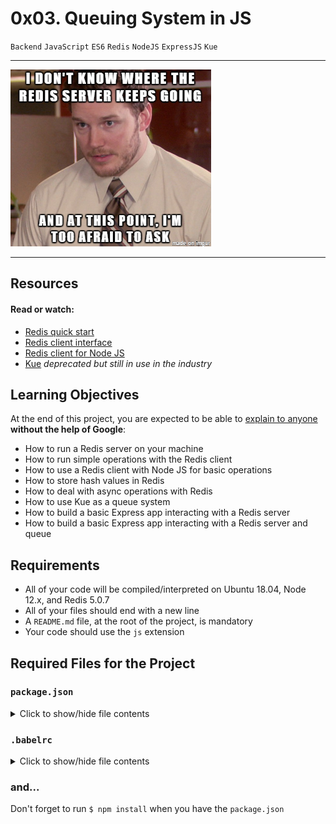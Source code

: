 # 0x03. Queuing System in JS

`Backend` `JavaScript` `ES6` `Redis` `NodeJS` `ExpressJS` `Kue`

---

![public/1486e02a78cdf7b4557c.png](public/1486e02a78cdf7b4557c.png)

---

## Resources
#### Read or watch:

- [Redis quick start](https://redis.io/docs/getting-started/)
- [Redis client interface](https://redis.io/docs/ui/cli/)
- [Redis client for Node JS](https://github.com/redis/node-redis)
- [Kue](https://github.com/Automattic/kue) _deprecated but still in use in the industry_

## Learning Objectives

At the end of this project, you are expected to be able to [explain to anyone](https://fs.blog/feynman-learning-technique/) **without the help of Google**:
- How to run a Redis server on your machine
- How to run simple operations with the Redis client
- How to use a Redis client with Node JS for basic operations
- How to store hash values in Redis
- How to deal with async operations with Redis
- How to use Kue as a queue system
- How to build a basic Express app interacting with a Redis server
- How to build a basic Express app interacting with a Redis server and queue

## Requirements

- All of your code will be compiled/interpreted on Ubuntu 18.04, Node 12.x, and Redis 5.0.7
- All of your files should end with a new line
- A `README.md` file, at the root of the project, is mandatory
- Your code should use the `js` extension

## Required Files for the Project

### `package.json`

<details>
<summary>Click to show/hide file contents</summary>
<pre>

{
  "name": "queuing_system_in_js",
  "version": "1.0.0",
  "description": "",
  "main": "index.js",
  "scripts": {
    "lint": "./node_modules/.bin/eslint",
    "check-lint": "lint [0-9]*.js",
    "test": "./node_modules/.bin/mocha --require @babel/register --exit",
    "dev": "nodemon --exec babel-node --presets @babel/preset-env"
  },
  "author": "",
  "license": "ISC",
  "dependencies": {
    "chai-http": "^4.3.0",
    "express": "^4.17.1",
    "kue": "^0.11.6",
    "redis": "^2.8.0"
  },
  "devDependencies": {
    "@babel/cli": "^7.8.0",
    "@babel/core": "^7.8.0",
    "@babel/node": "^7.8.0",
    "@babel/preset-env": "^7.8.2",
    "@babel/register": "^7.8.0",
    "eslint": "^6.4.0",
    "eslint-config-airbnb-base": "^14.0.0",
    "eslint-plugin-import": "^2.18.2",
    "eslint-plugin-jest": "^22.17.0",
    "nodemon": "^2.0.2",
    "chai": "^4.2.0",
    "mocha": "^6.2.2",
    "request": "^2.88.0",
    "sinon": "^7.5.0"
  }
}

</pre>
</details>

### `.babelrc`

<details>
<summary>Click to show/hide file contents</summary>
<pre>

{
  "presets": [
    "@babel/preset-env"
  ]
}

</pre>
</details>


### and...
Don't forget to run `$ npm install` when you have the `package.json`
